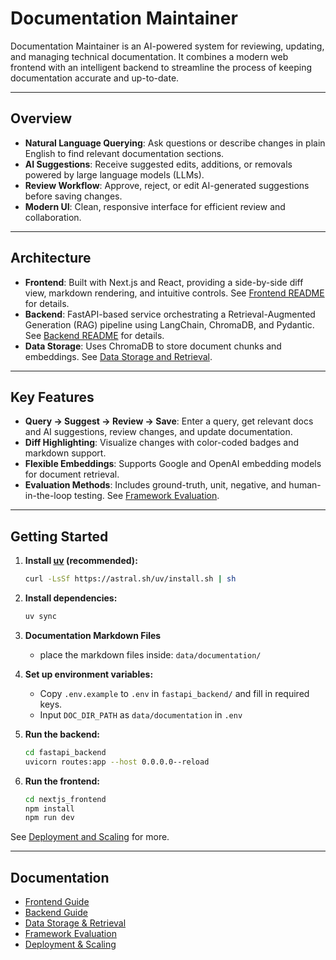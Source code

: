 # Documentation Maintainer

Documentation Maintainer is an AI-powered system for reviewing, updating, and managing technical documentation. It combines a modern web frontend with an intelligent backend to streamline the process of keeping documentation accurate and up-to-date.

---

## Overview

- **Natural Language Querying**: Ask questions or describe changes in plain English to find relevant documentation sections.
- **AI Suggestions**: Receive suggested edits, additions, or removals powered by large language models (LLMs).
- **Review Workflow**: Approve, reject, or edit AI-generated suggestions before saving changes.
- **Modern UI**: Clean, responsive interface for efficient review and collaboration.

---

## Architecture

- **Frontend**: Built with Next.js and React, providing a side-by-side diff view, markdown rendering, and intuitive controls. See [Frontend README](./nextjs_frontend/FRONTEND_README.md) for details.
- **Backend**: FastAPI-based service orchestrating a Retrieval-Augmented Generation (RAG) pipeline using LangChain, ChromaDB, and Pydantic. See [Backend README](./fastapi_backend/BACKEND_README.md) for details.
- **Data Storage**: Uses ChromaDB to store document chunks and embeddings. See [Data Storage and Retrieval](./docs/data_storage_and_retrieval.md).

---

## Key Features

- **Query → Suggest → Review → Save**: Enter a query, get relevant docs and AI suggestions, review changes, and update documentation.
- **Diff Highlighting**: Visualize changes with color-coded badges and markdown support.
- **Flexible Embeddings**: Supports Google and OpenAI embedding models for document retrieval.
- **Evaluation Methods**: Includes ground-truth, unit, negative, and human-in-the-loop testing. See [Framework Evaluation](./docs/framework_eval_methods.md).

---

## Getting Started

1. **Install [uv](https://github.com/astral-sh/uv) (recommended):**
   ```bash
   curl -LsSf https://astral.sh/uv/install.sh | sh
   ```
2. **Install dependencies:**
   ```bash
   uv sync
   ```
3. **Documentation Markdown Files**
   - place the markdown files inside: `data/documentation/`
3. **Set up environment variables:**
   - Copy `.env.example` to `.env` in `fastapi_backend/` and fill in required keys.
   - Input `DOC_DIR_PATH` as `data/documentation` in `.env`

4. **Run the backend:**
   ```bash
   cd fastapi_backend
   uvicorn routes:app --host 0.0.0.0--reload
   ```
5. **Run the frontend:**
   ```bash
   cd nextjs_frontend
   npm install
   npm run dev
   ```

See [Deployment and Scaling](./docs/deployment_and_scaling.md) for more.

---

## Documentation

- [Frontend Guide](./nextjs_frontend/FRONTEND_README.md)
- [Backend Guide](./fastapi_backend/BACKEND_README.md)
- [Data Storage & Retrieval](./docs/data_storage_and_retrieval.md)
- [Framework Evaluation](./docs/framework_eval_methods.md)
- [Deployment & Scaling](./docs/deployment_and_scaling.md)